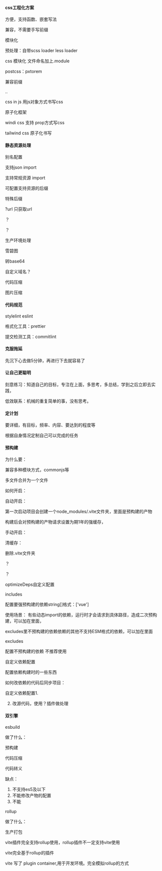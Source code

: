 #### css工程化方案

方便，支持函数、嵌套写法

兼容，不需要手写前缀

模块化

预处理：自带scss loader less loader

css 模块化 文件命名加上.module

postcss：pxtorem

兼容前缀

..

css in js 用js对象方式书写css

原子化框架

windi css  支持 prop方式写css

tailwind css  原子化书写

#### 静态资源处理

别名配置

支持json import

支持常规资源 import

可配置支持资源的后缀

特殊后缀

?url  只获取url

？

？

生产环境处理

雪碧图

转base64

自定义域名？

代码压缩

图片压缩

#### 代码规范

stylelint eslint

格式化工具：prettier

提交检测工具：commitlint

#### 克服拖延

先沉下心去做5分钟，再进行下去就容易了

#### 让自己更聪明

刻意练习：知道自己的目标，专注在上面，多思考，多总结，学到之后立即去实践，

低效联系：机械的重复简单的事，没有思考。

#### 定计划

要详细，有目标，频率、内容、要达到的程度等

根据自身情况定制自己可以完成的任务

#### 预构建

为什么要：

兼容多种模块方式，commonjs等

多文件合并为一个文件

如何开启：

自动开启：

第一次启动项目会创建一个node_modules/.vite文件夹，里面是预构建的产物

构建后会对预构建的产物请求设置为期1年的强缓存，

手动开启：

清缓存：

删除.vite文件夹

？

？

optimizeDeps自定义配置



includes

配置要强预构建的依赖string[]格式：['vue']

使用场景： 有些动态import的依赖，运行时才会请求到具体路径，造成二次预构建，可以加在里面，

excludes里不预构建的依赖依赖的其他不支持ESM格式的依赖，可以加在里面

excludes

配置不预构建的依赖  不推荐使用

自定义依赖配置

配置依赖构建时的一些东西

如何改依赖的代码后同步项目：

自定义依赖配置1.

2. 改源代码，使用？插件做处理

#### 双引擎

esbuild

做了什么：

预构建

代码压缩

代码转义

缺点：

1. 不支持es5及以下
2. 不能修改产物的配置
3. 不能

rollup

做了什么：

生产打包

vite插件完全支持rollup使用，rollup插件不一定支持vite使用

vite完全基于rollup的插件

vite 写了 plugin container,用于开发环境。完全模拟rollup的方式
